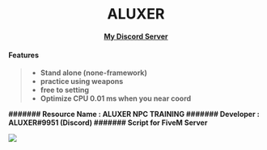 <h1 align='center'>ALUXER</a></h1><p align='center'><b><a href='https://discord.gg/PvWXmVJyt7'>My Discord Server</a>

#### Features
> - Stand alone (none-framework)
> - practice using weapons
> - free to setting
> - Optimize CPU 0.01 ms when you near coord
  
####### Resource Name : ALUXER NPC TRAINING
####### Developer : ALUXER#9951 (Discord)
####### Script for FiveM Server  

<img src="https://cdn.discordapp.com/attachments/899427825080221706/919195119645769738/unknown.png">
